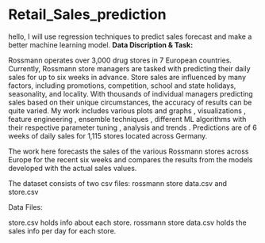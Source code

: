 # Retail_Sales_prediction
hello, I will use regression techniques to predict sales forecast and make a better machine learning model.
**Data Discription & Task:**

Rossmann operates over 3,000 drug stores in 7 European countries. Currently, Rossmann store managers are tasked with predicting their daily sales for up to six weeks in advance. Store sales are influenced by many factors, including promotions, competition, school and state holidays, seasonality, and locality. With thousands of individual managers predicting sales based on their unique circumstances, the accuracy of results can be quite varied. My work includes various plots and graphs , visualizations , feature engineering , ensemble techniques , different ML algorithms with their respective parameter tuning , analysis and trends . Predictions are of 6 weeks of daily sales for 1,115 stores located across Germany.

The work here forecasts the sales of the various Rossmann stores across Europe for the recent six weeks and compares the results from the models developed with the actual sales values.

The dataset consists of two csv files: rossmann store data.csv and store.csv

Data Files:

store.csv holds info about each store. rossmann store data.csv holds the sales info per day for each store.

